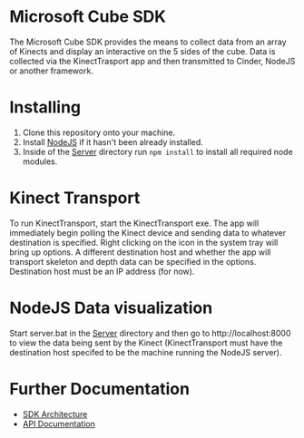 Microsoft Cube SDK
===
The Microsoft Cube SDK provides the means to collect data from an array of Kinects and display an interactive on the 5 sides of the cube.  Data is collected via the KinectTrasport app and then transmitted to Cinder, NodeJS or another framework.

# Installing
 1. Clone this repository onto your machine.
 2. Install [NodeJS](http://nodejs.org/) if it hasn't been already installed.
 3. Inside of the [Server](Server/) directory run `npm install` to install all required node modules.

# Kinect Transport
To run KinectTransport, start the KinectTransport exe.  The app will immediately begin polling the Kinect device and sending data to whatever destination is specified.  Right clicking on the icon in the system tray will bring up options.  A different destination host and whether the app will transport skeleton and depth data can be specified in the options.  Destination host must be an IP address (for now).

# NodeJS Data visualization
Start server.bat in the [Server](Server/) directory and then go to http://localhost:8000 to view the data being sent by the Kinect (KinectTransport must have the destination host specifed to be the machine running the NodeJS server).

# Further Documentation
* [SDK Architecture](docs/sdk_architecture.md)
* [API Documentation](docs/api_documentation.md)